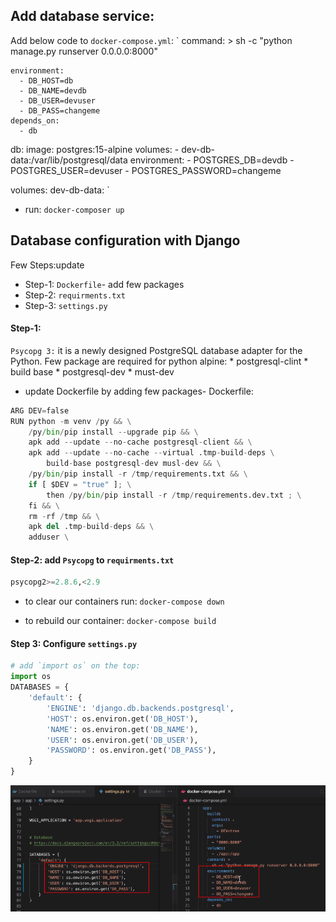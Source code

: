 
## Add database service:
Add below code to `docker-compose.yml`:
`
    command: >
      sh -c "python manage.py runserver 0.0.0.0:8000"
    
    environment:
      - DB_HOST=db
      - DB_NAME=devdb
      - DB_USER=devuser
      - DB_PASS=changeme
    depends_on:
      - db

  db:
    image: postgres:15-alpine
    volumes:
      - dev-db-data:/var/lib/postgresql/data
    environment:
      - POSTGRES_DB=devdb
      - POSTGRES_USER=devuser
      - POSTGRES_PASSWORD=changeme

volumes:
  dev-db-data:
`

* run: `docker-composer up`


## Database configuration with Django
Few Steps:update
* Step-1: `Dockerfile`- add few packages
* Step-2: `requirments.txt`
* Step-3: `settings.py`

#### Step-1:
`Psycopg 3:` it is a newly designed PostgreSQL database adapter for the Python.
Few package are required for python alpine:
    * postgresql-clint
    * build base
    * postgresql-dev
    * must-dev

* update Dockerfile by adding few packages- 
  Dockerfile:
```python
ARG DEV=false
RUN python -m venv /py && \
    /py/bin/pip install --upgrade pip && \
    apk add --update --no-cache postgresql-client && \
    apk add --update --no-cache --virtual .tmp-build-deps \
        build-base postgresql-dev musl-dev && \
    /py/bin/pip install -r /tmp/requirements.txt && \
    if [ $DEV = "true" ]; \
        then /py/bin/pip install -r /tmp/requirements.dev.txt ; \
    fi && \
    rm -rf /tmp && \
    apk del .tmp-build-deps && \
    adduser \
```

#### Step-2: add `Psycopg` to `requirments.txt`
```python
psycopg2>=2.8.6,<2.9
```
* to clear our containers run:
    `docker-compose down`

* to rebuild our container:
  `docker-compose build`


#### Step 3: Configure `settings.py`
```python
# add `import os` on the top:
import os
DATABASES = {
    'default': {
        'ENGINE': 'django.db.backends.postgresql',
        'HOST': os.environ.get('DB_HOST'),
        'NAME': os.environ.get('DB_NAME'),
        'USER': os.environ.get('DB_USER'),
        'PASSWORD': os.environ.get('DB_PASS'),
    }
}
```

![Example](./../img/database.png)












